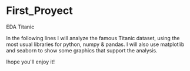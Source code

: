 # First_Proyect

EDA Titanic

In the following lines I will analyze the famous Titanic dataset, using the most usual libraries for python, numpy & pandas.
I will also use matplotlib and seaborn to show some graphics that support the analysis.

Ihope you'll enjoy it!
